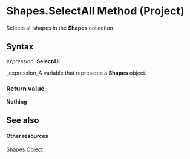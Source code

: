 
# Shapes.SelectAll Method (Project)
Selects all shapes in the  **Shapes** collection.

## Syntax

 _expression_. **SelectAll**

 _expression_A variable that represents a  **Shapes** object.


### Return value

 **Nothing**


## See also


#### Other resources


 [Shapes Object](6e42040c-dd5a-de4c-afa8-f9e33d1e5054.md)
